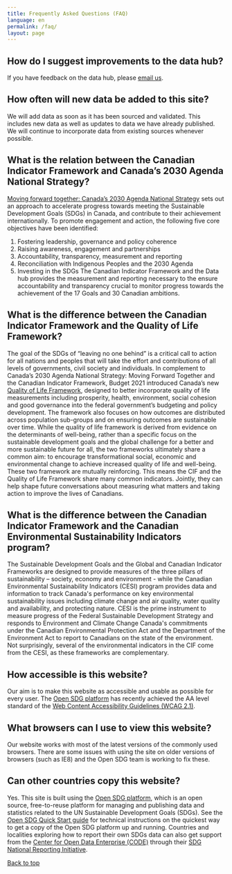 ```yaml
---
title: Frequently Asked Questions (FAQ)
language: en
permalink: /faq/
layout: page
---
```


## How do I suggest improvements to the data hub?

If you have feedback on the data hub, please <a href="mailto:statcan.sdg-odd.statcan@canada.ca">email us</a>.


## How often will new data be added to this site?

We will add data as soon as it has been sourced and validated. This includes new data as well as updates to data we have already published. We will continue to incorporate data from existing sources whenever possible.


## What is the relation between the Canadian Indicator Framework and Canada’s 2030 Agenda National Strategy?

<a href="https://www.canada.ca/en/employment-social-development/programs/agenda-2030/moving-forward.html">Moving forward together: Canada’s 2030 Agenda National Strategy</a> sets out an approach to accelerate progress towards meeting the Sustainable Development Goals (SDGs) in Canada, and contribute to their achievement internationally.
To promote engagement and action, the following five core objectives have been identified:  
1.	Fostering leadership, governance and policy coherence
2.	Raising awareness, engagement and partnerships
3.	Accountability, transparency, measurement and reporting
4.	Reconciliation with Indigenous Peoples and the 2030 Agenda
5.	Investing in the SDGs 
The Canadian Indicator Framework and the Data hub provides the measurement and reporting necessary to the ensure accountability and transparency crucial to monitor progress towards the achievement of the 17 Goals and 30 Canadian ambitions.  


## What is the difference between the Canadian Indicator Framework and the Quality of Life Framework?

The goal of the SDGs of “leaving no one behind” is a critical call to action for all nations and peoples that will take the effort and contributions of all levels of governments, civil society and individuals.  In complement to Canada’s 2030 Agenda National Strategy: Moving Forward Together and the Canadian Indicator Framework, Budget 2021 introduced Canada’s new <a href="https://www.budget.gc.ca/2021/report-rapport/anx4-en.html">Quality of Life Framework</a>, designed to better incorporate quality of life measurements including prosperity, health, environment, social cohesion and good governance into the federal government’s budgeting and policy development.  The framework also focuses on how outcomes are distributed across population sub-groups and on ensuring outcomes are sustainable over time.  While the quality of life framework is derived from evidence on the determinants of well-being, rather than a specific focus on the sustainable development goals and the global challenge for a better and more sustainable future for all, the two frameworks ultimately share a common aim: to encourage transformational social, economic and environmental change to achieve increased quality of life and well-being. These two framework are mutually reinforcing. This means the CIF and the Quality of Life Framework share many common indicators. Jointly, they can help shape future conversations about measuring what matters and taking action to improve the lives of Canadians.

## What is the difference between the Canadian Indicator Framework and the Canadian Environmental Sustainability Indicators program?

<p>The Sustainable Development Goals and the Global and Canadian Indicator Frameworks are designed to provide measures of the three pillars of sustainability – society, economy and environment - while the Canadian Environmental Sustainability Indicators (CESI) program provides data and information to track Canada's performance on key environmental sustainability issues including climate change and air quality, water quality and availability, and protecting nature. CESI is the prime instrument to measure progress of the Federal Sustainable Development Strategy and responds to Environment and Climate Change Canada's commitments under the Canadian Environmental Protection Act and the Department of the Environment Act to report to Canadians on the state of the environment.
<br>Not surprisingly, several of the environmental indicators in the CIF come from the CESI, as these frameworks are complementary.</p>


## How accessible is this website?

Our aim is to make this website as accessible and usable as possible for every user. The <a href="https://open-sdg.org/">Open SDG platform</a> has recently achieved the AA level standard of the [Web Content Accessibility Guidelines (WCAG 2.1)](https://www.w3.org/WAI/standards-guidelines/wcag/).


## What browsers can I use to view this website?

Our website works with most of the latest versions of the commonly used browsers. There are some issues with using the site on older versions of browsers (such as IE8) and the Open SDG team is working to fix these.


## Can other countries copy this website?

Yes. This site is built using the <a href="https://open-sdg.org/">Open SDG platform</a>, which is an open source, free-to-reuse platform for managing and publishing data and statistics related to the UN Sustainable Development Goals (SDGs). See the <a href="https://open-sdg.readthedocs.io/en/latest/quick-start/">Open SDG Quick Start guide</a> for technical instructions on the quickest way to get a copy of the Open SDG platform up and running. Countries and localities exploring how to report their own SDGs data can also get support from the [Center for Open Data Enterprise (CODE)](http://www.opendataenterprise.org/) through their [SDG National Reporting Initiative](https://www.sdgreporting.org/).

[Back to top](#top)
